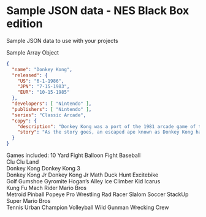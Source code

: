 # Sample JSON data - NES Black Box edition

Sample JSON data to use with your projects

Sample Array Object

```json
{
  "name": "Donkey Kong",
  "released": {
    "US": "6-1-1986",
    "JPN": "7-15-1983",
    "EUR": "10-15-1985"
  },
  "developers": [ "Nintendo" ],
  "publishers": [ "Nintendo" ],
  "series": "Classic Arcade",
  "copy": {
    "description": "Donkey Kong was a port of the 1981 arcade game of the same name, hailed at the time as the most popular video game.",
    "story": "As the story goes, an escaped ape known as Donkey Kong has kipnapped a woman named Pauline, and takes her to a construction site. With Pauline's boyfriend, Mario, in pursuit after she yells in help for him, Donkey Kong uses his surroundings to try to stop Mario from saving his girlfriend. Along the way, Mario also finds tools and items of which can help him on his journey upwards."
  }
}
```


Games included:
10 Yard Fight
Balloon Fight
Baseball	
Clu Clu Land	
Donkey Kong	
Donkey Kong 3	
Donkey Kong Jr
Donkey Kong Jr Math
Duck Hunt
Excitebike	
Golf
Gumshoe
Gyromite
Hogan’s Alley
Ice Climber	
Kid Icarus	
Kung Fu
Mach Rider
Mario Bros	
Metroid	
Pinball
Popeye
Pro Wrestling
Rad Racer
Slalom
Soccer
StackUp
Super Mario Bros	
Tennis
Urban Champion
Volleyball
Wild Gunman	
Wrecking Crew
